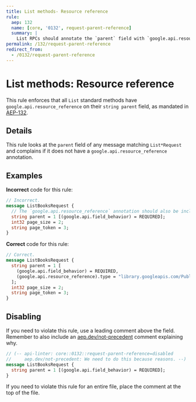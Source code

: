 ```yaml
---
title: List methods- Resource reference
rule:
  aep: 132
  name: [core, '0132', request-parent-reference]
  summary: |
    List RPCs should annotate the `parent` field with `google.api.resource_reference`.
permalink: /132/request-parent-reference
redirect_from:
  - /0132/request-parent-reference
---
```


# List methods: Resource reference

This rule enforces that all `List` standard methods have
`google.api.resource_reference` on their `string parent` field, as mandated in
[AEP-132][].

## Details

This rule looks at the `parent` field of any message matching `List*Request`
and complains if it does not have a `google.api.resource_reference` annotation.

## Examples

**Incorrect** code for this rule:

```proto
// Incorrect.
message ListBooksRequest {
  // The `google.api.resource_reference` annotation should also be included.
  string parent = 1 [(google.api.field_behavior) = REQUIRED];
  int32 page_size = 2;
  string page_token = 3;
}
```

**Correct** code for this rule:

```proto
// Correct.
message ListBooksRequest {
  string parent = 1 [
    (google.api.field_behavior) = REQUIRED,
    (google.api.resource_reference).type = "library.googleapis.com/Publisher"
  ];
  int32 page_size = 2;
  string page_token = 3;
}
```

## Disabling

If you need to violate this rule, use a leading comment above the field.
Remember to also include an [aep.dev/not-precedent][] comment explaining why.

```proto
// (-- api-linter: core::0132::request-parent-reference=disabled
//     aep.dev/not-precedent: We need to do this because reasons. --)
message ListBooksRequest {
  string parent = 1 [(google.api.field_behavior) = REQUIRED];
}
```

If you need to violate this rule for an entire file, place the comment at the
top of the file.

[aep-132]: https://aep.dev/132
[aep.dev/not-precedent]: https://aep.dev/not-precedent
